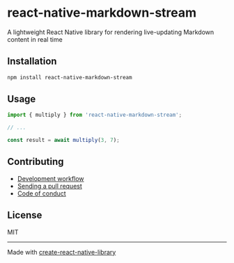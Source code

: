 # react-native-markdown-stream

A lightweight React Native library for rendering live-updating Markdown content in real time

## Installation


```sh
npm install react-native-markdown-stream
```


## Usage


```js
import { multiply } from 'react-native-markdown-stream';

// ...

const result = await multiply(3, 7);
```


## Contributing

- [Development workflow](CONTRIBUTING.md#development-workflow)
- [Sending a pull request](CONTRIBUTING.md#sending-a-pull-request)
- [Code of conduct](CODE_OF_CONDUCT.md)

## License

MIT

---

Made with [create-react-native-library](https://github.com/callstack/react-native-builder-bob)
